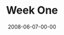 ---
layout: message
category: message
series: "Pride"
title: "Week One"
date: 2008-06-07-00-00
message_id: 501
notes-description: "Study Notes for Pride (Week One). "
notes: "http://www.crossroads.net/players/media/hq/SN_06-08-08.pdf "
notes-title: "Pride&#58; Week One (Study Notes)"
video-description: "Pride can take root in subtle, sinister ways in our lives. In this talk, Brian Wells discusses a few of the tactics he's found helpful in battling the roots of pride."
video-title: "Pride&#58; Week One"
video: "http://s3.amazonaws.com/crossroadsvideomessages/Pride1.mp4"
video-poster: "https://www.crossroads.net/uploadedfiles/Pride1-still.jpg"
program-description: "Program from 6/8/08."
program: "http://www.crossroads.net/players/media/hq/0607_08Program.pdf"
program-title: "Pride: Week One (Program)"
audio-description: ""
audio: "http://s3.amazonaws.com/crossroadsaudiomessages/Pride_01_06-08-08_Wells_webaudio.mp3"
audio-title: "Pride&#58; Week One"
audio-duration: "41:40"
---